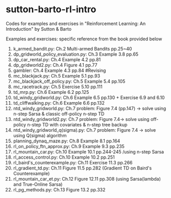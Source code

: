 # sutton-barto-rl-intro
Codes for examples and exercises in "Reinforcement Learning: An Introduction" by Sutton &amp; Barto

Examples and exercises: specific reference from the book provided below
1. k_armed_bandit.py: Ch.2 Multi-armed Bandits pp.25~40
2. dp_gridworld_policy_evaluation.py: Ch.3 Example 3.8 pp.65
3. dp_car_rental.py: Ch.4 Example 4.2 pp.81
4. dp_gridworld2.py: Ch.4 Figure 4.1 pp.77
5. gambler: Ch.4 Example 4.3 pp.84 #Revising
6. mc_blackjack.py: Ch.5 Example 5.1 pp.93
7. mc_blackjack_off_policy.py: Ch.5 Example 5.4 pp.105
8. mc_racetrack.py: Ch.5 Exercise 5.10 pp.111
9. td_mrp.py: Ch.6 Example 6.2 pp.125
10. td_windy_gridworld.py: Ch.6 Example 6.5 pp.130 + Exercise 6.9 and 6.10
11. td_cliffwalking.py: Ch.6 Example 6.6 pp.132
12. ntd_windy_gridworld.py: Ch.7 problem: Figure 7.4 (pp.147) -> solve using n-step Sarsa & classic off-policy n-step TD
13. ntd_windy_gridworld2.py: Ch.7 problem: Figure 7.4-> solve using off-policy n-step TD with covariates & n-step tree backup
14. ntd_windy_gridworld_q(sigma).py: Ch.7 problem: Figure 7.4 -> solve using Q(sigma) algorithm
15. planning_dynaq_maze.py: Ch.8 Example 8.1 pp.164
16. rl_on_policy_ftn_approx.py: Ch.9 Example 9.3 pp.235
17. rl_mountain_car.py: Ch.10 Example 10.1 pp.244-245 /using n-step Sarsa
18. rl_access_control.py: Ch.10 Example 10.2 pp.251
19. rl_baird's_counterexample.py: Ch.11 Exercise 11.3 pp.266
20. rl_gradient_td.py: Ch.11 Figure 11.5 pp.282 (Gradient TD on Baird's Counterexample)
21. rl_mountain_car_et.py: Ch.12 Figure 12.11 pp.308 (using Sarsa(lambda) and True-Online Sarsa)
22. rl_pg_methods.py: Ch.13 Figure 13.2 pp.332
